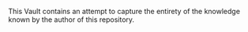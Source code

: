 This Vault contains an attempt to capture the entirety of the knowledge known by the author of this repository.